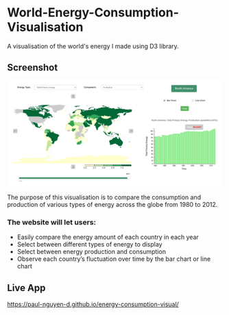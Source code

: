 # World-Energy-Consumption-Visualisation
A visualisation of the world's energy I made using D3 library.

## Screenshot
![Screenshot](screenshot.jpg)

The purpose of this visualisation is to compare the consumption and production of various types of energy across the globe from 1980 to 2012. 

### The website will let users:
* Easily compare the energy amount of each country in each year
* Select between different types of energy to display
* Select between energy production and consumption
* Observe each country’s fluctuation over time by the bar chart or line chart

## Live App
https://paul-nguyen-d.github.io/energy-consumption-visual/
